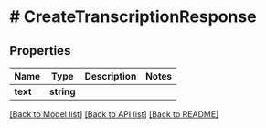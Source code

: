 # # CreateTranscriptionResponse

## Properties

Name | Type | Description | Notes
------------ | ------------- | ------------- | -------------
**text** | **string** |  |

[[Back to Model list]](../../README.md#models) [[Back to API list]](../../README.md#endpoints) [[Back to README]](../../README.md)
